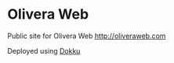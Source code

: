 Olivera Web
==========

Public site for Olivera Web http://oliveraweb.com

Deployed using [Dokku](https://github.com/dokku/dokku)
